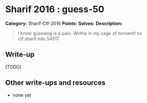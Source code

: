 # Sharif 2016 : guess-50

**Category:** Sharif-Ctf-2016
**Points:** 
**Solves:** 
**Description:**

> I know guessing is a pain. Writhe in my cage of torment! nc ctf.sharif.edu 54517


## Write-up

(TODO)

## Other write-ups and resources

* none yet
